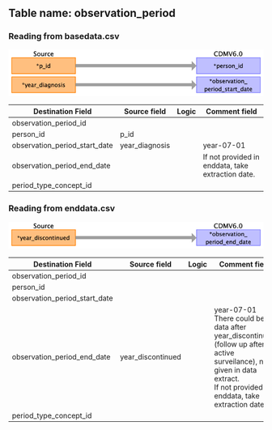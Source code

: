 ## Table name: observation_period

### Reading from basedata.csv

![](index_files/image3.png)

| Destination Field | Source field | Logic | Comment field |
| --- | --- | --- | --- |
| observation_period_id |  |  |  |
| person_id | p_id |  |  |
| observation_period_start_date | year_diagnosis |  | year-07-01<br> |
| observation_period_end_date |  |  | If not provided in enddata, take extraction date. |
| period_type_concept_id |  |  |  |

### Reading from enddata.csv

![](index_files/image4.png)

| Destination Field | Source field | Logic | Comment field |
| --- | --- | --- | --- |
| observation_period_id |  |  |  |
| person_id |  |  |  |
| observation_period_start_date |  |  |  |
| observation_period_end_date | year_discontinued |  | year-07-01  There could be data after year_discontinued (follow up after active surveilance),  not given in data extract.<br>If not provided in enddata, take extraction date. |
| period_type_concept_id |  |  |  |

